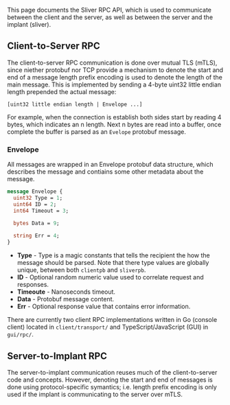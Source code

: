 This page documents the Sliver RPC API, which is used to communicate between the client and the server, as well as between the server and the implant (sliver).

## Client-to-Server RPC

The client-to-server RPC communication is done over mutual TLS (mTLS), since niether protobuf nor TCP provide a mechanism to denote the start and end of a message length prefix encoding is used to denote the length of the main message. This is implemented by sending a 4-byte uint32 little endian length prepended the actual message:

`[uint32 little endian length | Envelope ...]`

For example, when the connection is establish both sides start by reading 4 bytes, which indicates an n length. Next n bytes are read into a buffer, once complete the buffer is parsed as an `Evelope` protobuf message.

### Envelope

All messages are wrapped in an Envelope protobuf data structure, which describes the message and contiains some other metadata about the message.

```protobuf
message Envelope {
  uint32 Type = 1;
  uint64 ID = 2;
  int64 Timeout = 3;
  
  bytes Data = 9;

  string Err = 4;
}
```

* __Type__ - Type is a magic constants that tells the recipient the how the message should be parsed. Note that there type values are globally unique, between both `clientpb` and `sliverpb`.
* __ID__ - Optional random numeric value used to correlate request and responses.
* __Timeoute__ - Nanoseconds timeout.
* __Data__ - Protobuf message content.
* __Err__ - Optional response value that contains error information.

There are currently two client RPC implementations written in Go (console client) located in `client/transport/` and TypeScript/JavaScript (GUI) in `gui/rpc/`.

## Server-to-Implant RPC

The server-to-implant communication reuses much of the client-to-server code and concepts. However, denoting the start and end of messages is done using protocol-specific symantics; i.e. length prefix encoding is only used if the implant is communicating to the server over mTLS.





